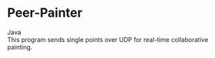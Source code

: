 # Peer-Painter
Java 
<br />
This program sends single points over UDP for real-time collaborative painting.
